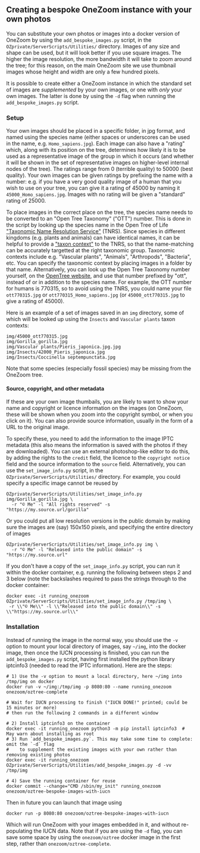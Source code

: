 ## Creating a bespoke OneZoom instance with your own photos

You can substitute your own photos or images into a docker version of OneZoom by using
the `add_bespoke_images.py` script, in the `OZprivate/ServerScripts/Utilities/` directory.
Images of any size and shape can be used, but it will look better if you use square
images. The higher the image resolution, the more bandwidth it will take to zoom around
the tree; for this reason, on the main OneZoom
site we use thumbnail images whose height and width are only a few hundred pixels.

It is possible to create either a OneZoom instance in which the standard set of images
are *supplemented* by your own images, or one with *only* your own images. The latter is
done by using the `-d` flag when running the `add_bespoke_images.py` script.

### Setup

Your own images should be placed in a specific folder, in jpg format, and named using
the species name (either spaces or underscores can be used in the name, e.g.
`Homo_sapiens.jpg`). Each image can also have a "rating" which,
along with its position on the tree, determines how likely it is to be used as a
representative image of the group in which it occurs (and whether it will be shown
in the set of representative images on higher-level internal nodes of the tree). The
ratings range from 0 (terrible quality) to 50000 (best quality). Your own images
can be given ratings by prefixing the name with a number: e.g. if you have a very good
quality image of a human that you wish to use on your tree, you can give it a rating
of 45000 by naming it `45000_Homo_sapiens.jpg`. Images with no rating will be given a
"standard" rating of 25000.

To place images in the correct place on the tree, the species name needs to be converted
to an "Open Tree Taxonomy" ("OTT") number. This is done in the script by looking up the
species name in the Open Tree of Life
["Taxonomic Name Resolution Service"](https://github.com/OpenTreeOfLife/germinator/wiki/Open-Tree-of-Life-Web-APIs#tnrs-methods)
(TNRS). Since species in different kingdoms (e.g. plants and animals) can have identical
names, it can be helpful to provide a ["taxon context"](OpenTreeOfLife/germinator/wiki/TNRS-API-v3#contexts)
to the TNRS, so that the name-matching
can be accurately targetted at the right taxonomic group. Taxonomic contexts include e.g.
"Vascular plants", "Animals", "Arthropods", "Bacteria", etc. You can specify the taxonomic
context by placing images in a folder by that name. Alternatively, you can look up the
Open Tree Taxonomy number yourself, on the [OpenTree website](https://tree.opentreeoflife.org),
and use that number prefixed by "ott", instead of or in addition to the species name. For
example, the OTT number for humans is 770315, so to avoid using the TNRS, you could name
your file `ott770315.jpg` or `ott770315_Homo_sapiens.jpg` (or `45000_ott770315.jpg` to
give a rating of 45000).

Here is an example of a set of images saved in an `img` directory, some of which will be
looked up using the `Insects` and `Vascular plants` taxon contexts:

```
img/45000_ott770315.jpg
img/Gorilla_gorilla.jpg
img/Vascular plants/Pieris_japonica.jpg.jpg
img/Insects/42000_Pieris_japonica.jpg
img/Insects/Coccinella septempunctata.jpg
```

Note that some species (especially fossil species) may be missing from the OneZoom tree.

#### Source, copyright, and other metadata

If these are your own image thumbails, you are likely to want to show your name and
copyright or licence information on the images (on OneZoom, these will be shown when
you zoom into the copyright symbol, or when you click on it). You can also provide
source information, usually in the form of a URL to the original image.

To specify these, you need to add the information to the image IPTC metadata (this also
means the information is saved with the photos if they are downloaded). You can use
an external photoshop-like editor to do this, by adding the rights to the `credit`
field, the licence to the `copyright notice` field and the source information to the
`source` field. Alternatively, you can use the `set_image_info.py` script, in the
`OZprivate/ServerScripts/Utilities/` directory. For example, you could specify
a specific image cannot be reused by

```
OZprivate/ServerScripts/Utilities/set_image_info.py img/Gorilla_gorilla.jpg \
  -r "© Me" -l "All rights reserved" -s "https://my.source.url/gorilla"
```

Or you could put all low resolution versions in the public domain by making sure the
images are (say) 150x150 pixels, and specifying the entire directory of images

```
OZprivate/ServerScripts/Utilities/set_image_info.py img \
  -r "© Me" -l "Released into the public domain" -s "https://my.source.url"
```

If you don't have a copy of the `set_image_info.py` script, you can run it
within the docker container, e.g. running the following between steps 2 and 3 below (note
the backslashes required to pass the strings through to the docker container:

```
docker exec -it running_onezoom OZprivate/ServerScripts/Utilities/set_image_info.py /tmp/img \
 -r \\"© Me\\" -l \\"Released into the public domain\\" -s \\"https://my.source.url\\"
```

### Installation

Instead of running the image in the normal way, you should use the `-v` option to mount
your local directory of images, say `~/img`, into the docker image, then once the IUCN
processing is finished, you can run the `add_bespoke_images.py` script, having first
installed the python library iptcinfo3 (needed to read the IPTC information). Here are
the steps:

```
# 1) Use the -v option to mount a local directory, here ~/img into /tmp/img on docker
docker run -v ~/img:/tmp/img -p 8080:80 --name running_onezoom onezoom/oztree-complete

# Wait for IUCN processing to finish ("IUCN DONE!" printed; could be 15 minutes or more)
# then run the following 2 commands in a different window

# 2) Install iptcinfo3 on the container
docker exec -it running_onezoom python3 -m pip install iptcinfo3  # May warn about installing as root
# 3) Run `add_bespoke_images.py`. This may take some time to complete: omit the `-d` flag
#    to supplement the existing images with your own rather than removing existing photos
docker exec -it running_onezoom OZprivate/ServerScripts/Utilities/add_bespoke_images.py -d -vv /tmp/img

# 4) Save the running container for reuse
docker commit --change="CMD /sbin/my_init" running_onezoom onezoom/oztree-bespoke-images-with-iucn
```

Then in future you can launch that image using

```
docker run -p 8080:80 onezoom/oztree-bespoke-images-with-iucn
```

Which will run OneZoom with your images embedded in it, and without re-populating the
IUCN data. Note that if you are using the `-d` flag, you can save some space by using the
`onezoom/oztree` docker image in the first step, rather than `onezoom/oztree-complete`.